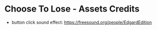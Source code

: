 # Choose To Lose - Assets Credits

- button click sound effect: https://freesound.org/people/EdgardEdition